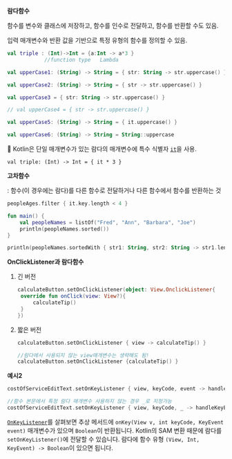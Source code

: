 **람다함수**

함수를 변수와 클래스에 저장하고, 함수를 인수로 전달하고, 함수를 반환할 수도 있음.

입력 매개변수와 반환 값을 기반으로 특정 유형의 함수를 정의할 수 있음.

```kotlin
val triple : (Int)->Int = {a:Int -> a*3 }
		    //function type   Lambda

val upperCase1: (String) -> String = { str: String -> str.uppercase() } // 1

val upperCase2: (String) -> String = { str -> str.uppercase() }         // 2

val upperCase3 = { str: String -> str.uppercase() }                     // 3

// val upperCase4 = { str -> str.uppercase() }                          // 4

val upperCase5: (String) -> String = { it.uppercase() }                 // 5

val upperCase6: (String) -> String = String::uppercase                  // 6
```



📌 Kotlin은 단일 매개변수가 있는 람다의 매개변수에 특수 식별자 [`it`](https://kotlinlang.org/docs/reference/lambdas.html#it-implicit-name-of-a-single-parameter)을 사용.

```
val triple: (Int) -> Int = { it * 3 }
```



**고차함수**

: 함수(이 경우에는 람다)를 다른 함수로 전달하거나 다른 함수에서 함수를 반환하는 것



```kotlin
peopleAges.filter { it.key.length < 4 }

fun main() {
    val peopleNames = listOf("Fred", "Ann", "Barbara", "Joe")
    println(peopleNames.sorted())
}

println(peopleNames.sortedWith { str1: String, str2: String -> str1.length - str2.length }) //람다의 마지막 표현식은 반환 값
```



**OnClickListener과 람다함수**

1. 긴 버전

   ```kotlin
   calculateButton.setOnClickListener(object: View.OnclickListener{
   	override fun onClick(view: View?){
   		calculateTip()
   	}
   })
   ```

2. 짧은 버전

   ```kotlin
   calculateButton.setOnClickListener { view -> calculateTip() }
   
   //람다에서 사용되지 않는 view매개변수는 생략해도 됨!
   calculateButton.setOnClickListener {calculateTip() }
   ```

   

**예시2**

```kotlin
costOfServiceEditText.setOnKeyListener { view, keyCode, event -> handleKeyEvent(view, keyCode) }

//함수 본문에서 특정 람다 매개변수 사용하지 않는 경우 _로 지정가능
costOfServiceEditText.setOnKeyListener { view, keyCode, _ -> handleKeyEvent(view, keyCode) }
```

[`OnKeyListener`](https://developer.android.com/reference/android/view/View.OnKeyListener)를 살펴보면 추상 메서드에 `onKey(View v, int keyCode, KeyEvent event)` 매개변수가 있으며 `Boolean`이 반환됩니다. Kotlin의 SAM 변환 때문에 람다를 `setOnKeyListener()`에 전달할 수 있습니다. 람다에 함수 유형 `(View, Int, KeyEvent) -> Boolean`이 있으면 됩니다.